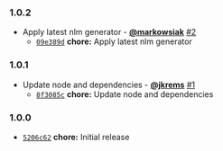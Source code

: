 ### 1.0.2

* Apply latest nlm generator - **[@markowsiak](https://github.com/markowsiak)** [#2](https://github.com/groupon/installed-package/pull/2)
  - [`09e389d`](https://github.com/groupon/installed-package/commit/09e389d3a889ad52d36d1c3c2ef6d311628b1ffb) **chore:** Apply latest nlm generator


### 1.0.1

* Update node and dependencies - **[@jkrems](https://github.com/jkrems)** [#1](https://github.com/groupon/installed-package/pull/1)
  - [`8f3085c`](https://github.com/groupon/installed-package/commit/8f3085cf95748768ee9189e9b6d6f618be43d2fc) **chore:** Update node and dependencies


### 1.0.0

* [`5206c62`](https://github.com/groupon/installed-package/commit/5206c627249b1ccb7bbf9cc5b8ad8a8d732a5d1b) **chore:** Initial release
